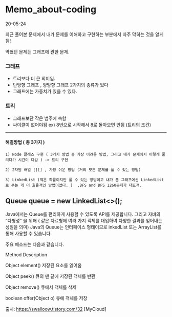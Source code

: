 # Memo_about-coding

20-05-24

최근 풀어본 문제에서 내가 문제를 이해하고 구현하는 부분에서 자주 막히는 것을 알게됨!

막혔던 문제는 그래프에 관한 문제.

### 그래프
  - 트리보다 더 큰 의미임.
  - 단방향 그래프 , 양방향 그래프 2가지의 종류가 있다 
  - 그래프에는 가중치가 있을 수 있다.
  
### 트리 
   - 그래프보단 작은 범주에 속함 
   - 싸이클이 없어야됨 ex) 8번으로 시작해서 8로 돌아오면 안됨 (트리의 조건)
   
   
   ------------------------------------------------------------------------------
   
   #### 해결방법 ( 총 3가지 ) 
   
    1) Node 클래스 구현 ( 3가지 방법 중 가장 어려운 방법, 그리고 내가 문제에서 이렇게 풀려다가 시간이 다감 ) -> 트리 구현
    
    2) 2차원 배열 [][] , 가장 쉬운 방법 (거의 모든 문제를 풀 수 있는 방법)
   
    3) LinkedList (적은 확률이지만 풀 수 있는 방법이고 내가 푼 그래프에선 LinkedList로 푸는 게 더 효율적인 방법이었다. )  ,BFS and DFS 1260문제가 대표적.
                            
   
 ## Queue<int> queue = new LinkedList<>();
  
 Java에서는 Queue를 편리하게 사용할 수 있도록 API를 제공합니다.
 그리고 자바의 "다형성" 을 위해 ( 같은 자료형에 여러 가지 객체를 대입하여 다양한 결과를 얻어내는 성질을 의미)
 Java의 Queue는 인터페이스 형태이므로 inkedList 또는 ArrayList를 통해 사용할 수 있습니다.

 주요 메소드는 다음과 같습니다.
  
  Method                     Description 

Object element()	        저장된 요소를 읽어옴

 Object peek()	      큐의 맨 끝에 저장된 객체를 반환

 Object remove()	         큐에서 객체를 삭제

 boolean offer(Object o)	 큐에 객체를 저장


출처: https://swalloow.tistory.com/32 [MyCloud]
